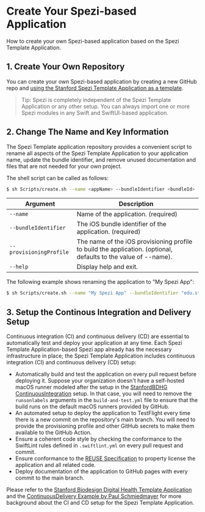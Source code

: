 # Create Your Spezi-based Application

<!--
#
# This source file is part of the Stanford Spezi Template Application open-source project
#
# SPDX-FileCopyrightText: 2023 Stanford University and the project authors (see CONTRIBUTORS.md)
#
# SPDX-License-Identifier: MIT
#
-->

How to create your own Spezi-based application based on the Spezi Template Application.


## 1. Create Your Own Repository

You can create your own Spezi-based application by creating a new GitHub repo and [using the Stanford Spezi Template Application as a template](https://docs.github.com/en/repositories/creating-and-managing-repositories/creating-a-repository-from-a-template).

> Tip: Spezi is completely independent of the Spezi Template Application or any other setup. You can always import one or more Spezi modules in any Swift and SwiftUI-based application.


## 2. Change The Name and Key Information

The Spezi Template application repository provides a convenient script to rename all aspects of the Spezi Template Application to your application name, update the bundle identifier, and remove unused documentation and files that are not needed for your own project.

The shell script can be called as follows:
```bash
$ sh Scripts/create.sh --name <appName> --bundleIdentifier <bundleId> [--provisioningProfile <procitationFile>]
```

Argument | Description
--- | ---
`--name` | Name of the application. (required)
`--bundleIdentifier` | The iOS bundle identifier of the application. (required)
`--provisioningProfile` | The name of the iOS provisioning profile to build the application. (optional, defaults to the value of --name).
`--help` | Display help and exit.

The following example shows renaming the application to "My Spezi App":

```bash
$ sh Scripts/create.sh --name "My Spezi App" --bundleIdentifier "edu.stanford.spezi.myapp"
```

## 3. Setup the Continous Integration and Delivery Setup

Continuous integration (CI) and continuous delivery (CD) are essential to automatically test and deploy your application at any time.
Each Spezi Template Application-based Spezi app already has the necessary infrastructure in place; the Spezi Template Application includes continuous integration (CI) and continuous delivery (CD) setup:
- Automatically build and test the application on every pull request before deploying it. Suppose your organization doesn't have a self-hosted macOS runner modeled after the setup in the [StanfordBDHG ContinuousIntegration](https://github.com/StanfordBDHG/ContinousIntegration) setup. In that case, you will need to remove the `runsonlabels` arguments in the `build-and-test.yml` file to ensure that the build runs on the default macOS runners provided by GitHub.
- An automated setup to deploy the application to TestFlight every time there is a new commit on the repository's main branch. You will need to provide the provisioning profile and other GitHub secrets to make them available to the GitHub Action.
- Ensure a coherent code style by checking the conformance to the SwiftLint rules defined in `.swiftlint.yml` on every pull request and commit.
- Ensure conformance to the [REUSE Specification]() to property license the application and all related code.
- Deploy documentation of the application to GitHub pages with every commit to the main branch.

Please refer to the [Stanford Biodesign Digital Health Template Application](https://github.com/StanfordBDHG/TemplateApplication) and the [ContinuousDelivery Example by Paul Schmiedmayer](https://github.com/PSchmiedmayer/ContinousDelivery) for more background about the CI and CD setup for the Spezi Template Application.

